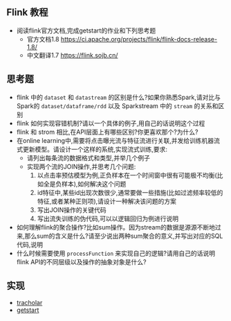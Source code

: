 ## Flink 教程
- 阅读flink官方文档,完成getstart的作业和下列思考题
    - 官方文档1.8 <https://ci.apache.org/projects/flink/flink-docs-release-1.8/>
    - 中文翻译1.7 <https://flink.sojb.cn/>
    
## 思考题
- flink 中的 `dataset` 和 `datastream` 的区别是什么?如果你熟悉Spark,请对比与Spark的 `dataset/dataframe/rdd` 以及 Sparkstream 中的 `stream` 的关系和区别
- flink 如何实现容错机制?请以一个具体的例子,用自己的话说明这个过程
- flink 和 strom 相比,在API层面上有哪些区别?你更喜欢那个?为什么?
- 在online learning中,需要将点击曝光流与特征流进行关联,并发给训练机器流式更新模型。请设计一个这样的系统,实现流式训练,要求:
    - 请列出每条流的数据格式和类型,并举几个例子
    - 实现两个流的JOIN操作,并思考几个问题:
        1. 以点击率预估模型为例,正负样本在一个时间窗中很有可能极不均衡(比如全是负样本),如何解决这个问题
        2. id特征中,某些id出现次数很少,通常要做一些措施(比如过滤频率较低的特征,或者某种正则项),请设计一种解决该问题的方案
        3. 写出JOIN操作的关键代码
        4. 写出流失训练的伪代码,可以以逻辑回归为例进行说明
- 如何理解flink的聚合操作?比如sum操作。因为stream的数据是源源不断地过来,那么sum的含义是什么?请至少说出两种sum聚合的意义,并写出对应的SQL代码,说明
- 什么时候需要使用 `processFunction` 来实现自己的逻辑?请用自己的话说明flink API的不同层级以及操作的抽象对象是什么?

## 实现
- [tracholar](tracholar/)
- [getstart](getstart/)